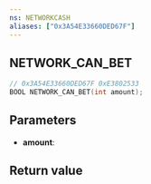 ```yaml
---
ns: NETWORKCASH
aliases: ["0x3A54E33660DED67F"]
---
```

## NETWORK_CAN_BET

```c
// 0x3A54E33660DED67F 0xE3802533
BOOL NETWORK_CAN_BET(int amount);
```


## Parameters
* **amount**:

## Return value
